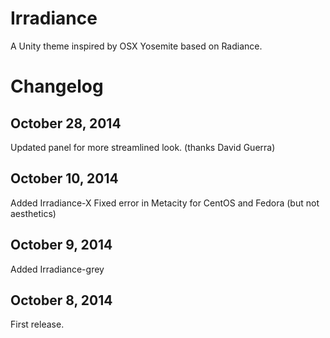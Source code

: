 Irradiance
==========

A Unity theme inspired by OSX Yosemite based on Radiance.


Changelog
=========

October 28, 2014
----------------------
Updated panel for more streamlined look. (thanks David Guerra)

October 10, 2014
---------------
Added Irradiance-X
Fixed error in Metacity for CentOS and Fedora (but not aesthetics)

October 9, 2014
---------------
Added Irradiance-grey

October 8, 2014
---------------
First release.
